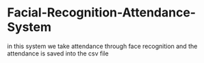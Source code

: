 # Facial-Recognition-Attendance-System
in this system we take attendance through face recognition and the attendance is saved into the csv file 
